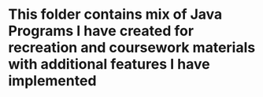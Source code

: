 # This folder contains mix of Java Programs I have created for recreation and coursework materials with additional features I have implemented
